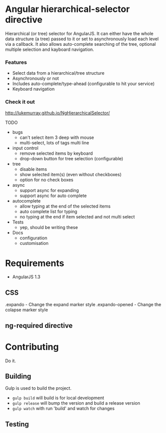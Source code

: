 Angular hierarchical-selector directive
=======================================

Hierarchical (or tree) selector for AngularJS. It can either have the whole data structure (a tree) passed to it or set to asynchronously load each level via a callback. It also allows auto-complete searching of the tree, optional multiple selection and kayboard navigation.

### Features
- Select data from a hierarchical/tree structure
- Asynchronously or not
- Includes auto-complete/type-ahead (configurable to hit your service)
- Keyboard navigation

### Check it out
http://lukemurray.github.io/NgHierarchicalSelector/

TODO
- bugs
  - can't select item 3 deep with mouse
  - multi-select, lots of tags multi line
- input control
  - remove selected items by keyboard
  - drop-down button for tree selection (configurable)
- tree
  - disable items
  - show selected item(s) (even without checkboxes)
  - option for no check boxes
- async
  - support async for expanding
  - support async for auto complete
- autocomplete
  - allow typing at the end of the selected items
  - auto complete list for typing
  - no typing at the end if item selected and not multi select
- Tests
  - yep, should be writing these
- Docs
  - configuration
  - customisation

# Requirements
- AngularJS 1.3

## CSS
.expando - Change the expand marker style
.expando-opened - Change the colapse marker style

## ng-required directive

# Contributing
Do it.

## Building
Gulp is used to build the project.
- `gulp build` will build is for local development
- `gulp release` will bump the version and build a release version
- `gulp watch` with run 'build' and watch for changes

## Testing
